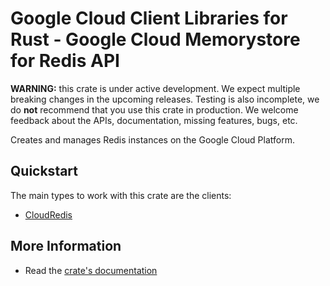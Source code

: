 # Google Cloud Client Libraries for Rust - Google Cloud Memorystore for Redis API

<!-- Code generated by sidekick. DO NOT EDIT. -->

**WARNING:** this crate is under active development. We expect multiple breaking
changes in the upcoming releases. Testing is also incomplete, we do **not**
recommend that you use this crate in production. We welcome feedback about the
APIs, documentation, missing features, bugs, etc.

Creates and manages Redis instances on the Google Cloud Platform.

## Quickstart

The main types to work with this crate are the clients:

* [CloudRedis]

## More Information

* Read the [crate's documentation](https://docs.rs/google-cloud-redis-v1/latest/google-cloud-redis-v1)

[CloudRedis]: https://docs.rs/google-cloud-redis-v1/latest/google_cloud_redis_v1/client/struct.CloudRedis.html
